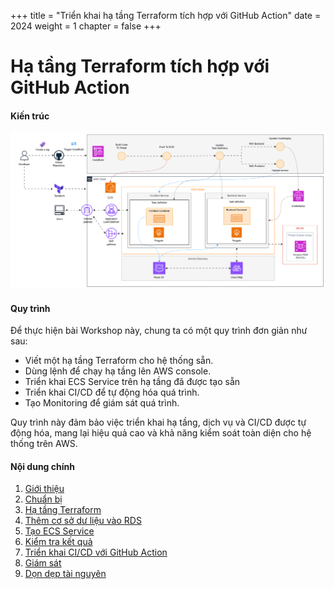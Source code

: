+++
title = "Triển khai hạ tầng Terraform tích hợp với GitHub Action"
date = 2024
weight = 1
chapter = false
+++

# Hạ tầng Terraform tích hợp với GitHub Action

#### Kiến trúc

![image](/images/architecture.png)

#### Quy trình

Để thực hiện bài Workshop này, chung ta có một quy trình đơn giản như sau:

- Viết một hạ tầng Terraform cho hệ thống sẵn.
- Dùng lệnh để chạy hạ tầng lên AWS console.
- Triển khai ECS Service trên hạ tầng đã được tạo sẵn
- Triển khai CI/CD để tự động hóa quá trình.
- Tạo Monitoring để giám sát quá trình.

Quy trình này đảm bảo việc triển khai hạ tầng, dịch vụ và CI/CD được tự động hóa, mang lại hiệu quả cao và khả năng kiểm soát toàn diện cho hệ thống trên AWS.

#### Nội dung chính

1. [Giới thiệu](1-introduce/)
2. [Chuẩn bị](2-preparation/)
3. [Hạ tầng Terraform](3-terraform/)
4. [Thêm cơ sở dư liệu vào RDS](4-database/)
5. [Tạo ECS Service](5-ecs-service/)
6. [Kiểm tra kết quả](6-result/)
7. [Triển khai CI/CD với GitHub Action](7-cicd-github/)
8. [Giám sát](8-monitoring/)
9. [Dọn dẹp tài nguyên](9-clean-up/)
